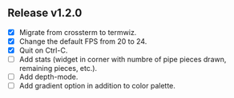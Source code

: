 ## Release v1.2.0

- [x] Migrate from crossterm to termwiz.
- [x] Change the default FPS from 20 to 24.
- [x] Quit on Ctrl-C.
- [ ] Add stats (widget in corner with numbre of pipe pieces drawn, remaining pieces, etc.).
- [ ] Add depth-mode.
- [ ] Add gradient option in addition to color palette.
